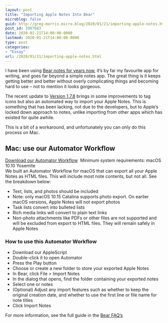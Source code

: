 ```yaml
---
layout: post
title: "Importing Apple Notes Into Bear"
microblog: false
guid: http://greg-morris.micro.blog/2020/01/21/importing-apple-notes.html
post_id: 3987683
date: 2020-01-21T14:00:00-0000
lastmod: 2020-01-21T14:00:00-0000
type: post
categories:
- "Essay"
url: /2020/01/21/importing-apple-notes.html
---
```

<p>I have been using <a href="https://gregmorris.co.uk/bear-the-serious/">Bear notes for years now</a>, it’s by far my favourite app for writing, and goes far beyond a simple notes app. The great thing is it keeps getting better and better without overly complicating things and becoming hard to use – not to mention it looks gorgeous.</p>
<p>The recent update to <a href="https://twitter.com/BearNotesApp/status/1219258627816665097">Version 1.7.8</a> brings in some improvements to tag icons but also an automated way to import your Apple Notes. This is something that has been lacking, not due to the developers, but to Apple’s locked down approach to notes, unlike importing from other apps which has existed for quite awhile.</p>
<p>This is a bit of a workaround, and unfortunately you can only do this process on Mac.</p>
<h2 id="mac-use-our-automator-workflow">Mac: use our Automator Workflow</h2>
<p><a href="https://sf-applications.s3.amazonaws.com/Bear/utils/NotesExporter.workflow.zip">Download our Automator Workflow</a>  Minimum system requirements: macOS 10.10 Yosemite<br />We built an Automator Workflow for macOS that can export all your Apple Notes as HTML files. This will include most note contents, but not all. See the breakdown below:</p>
<ul>
<li>Text, lists, and photos should be included</li>
<li>Note: only macOS 10.15 Catalina supports photo export. On earlier macOS versions, Apple Notes will not export photos</li>
<li>Task lists convert into bulleted lists</li>
<li>Rich media links will convert to plain text links</li>
<li>Non-photo attachments like PDFs or other files are not supported and will be excluded from export to HTML files. They will remain safely in Apple Notes</li>
</ul>
<h3 id="how-to-use-this-automator-workflow">How to use this Automator Workflow</h3>
<ul>
<li>Download our AppleScript</li>
<li>Double-click it to open Automator</li>
<li>Press the Play button</li>
<li>Choose or create a new folder to store your exported Apple Notes</li>
<li>In Bear, click File &gt; Import Notes</li>
<li>In the dialog that opens, find the folder containing your exported notes</li>
<li>Select one or notes</li>
<li>(Optional) Adjust any import features such as whether to keep the original creation date, and whether to use the first line or file name for note titles</li>
<li>Click Import Notes</li>
</ul>
<p>For more information, see the full guide in the <a href="https://bear.app/faq/Import%20&amp;%20export/Migrate%20from%20Apple%20Notes/#how-to-use-this-automator-workflow">Bear FAQ’s</a></p>
